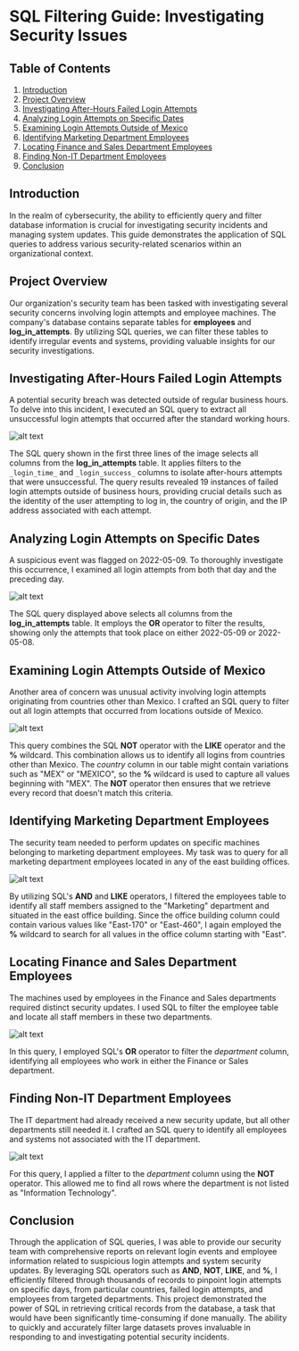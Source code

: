 # SQL Filtering Guide: Investigating Security Issues

## Table of Contents

1. [Introduction](#introduction)
2. [Project Overview](#project-overview)
3. [Investigating After-Hours Failed Login Attempts](#investigating-after-hours-failed-login-attempts)
4. [Analyzing Login Attempts on Specific Dates](#analyzing-login-attempts-on-specific-dates)
5. [Examining Login Attempts Outside of Mexico](#examining-login-attempts-outside-of-mexico)
6. [Identifying Marketing Department Employees](#identifying-marketing-department-employees)
7. [Locating Finance and Sales Department Employees](#locating-finance-and-sales-department-employees)
8. [Finding Non-IT Department Employees](#finding-non-it-department-employees)
9. [Conclusion](#conclusion)

## Introduction

In the realm of cybersecurity, the ability to efficiently query and filter database information is crucial for investigating security incidents and managing system updates. This guide demonstrates the application of SQL queries to address various security-related scenarios within an organizational context.

## Project Overview

Our organization's security team has been tasked with investigating several security concerns involving login attempts and employee machines. The company's database contains separate tables for **employees** and **log_in_attempts**. By utilizing SQL queries, we can filter these tables to identify irregular events and systems, providing valuable insights for our security investigations.

## Investigating After-Hours Failed Login Attempts

A potential security breach was detected outside of regular business hours. To delve into this incident, I executed an SQL query to extract all unsuccessful login attempts that occurred after the standard working hours.

![alt text](./Failed%20Attempts.png)

The SQL query shown in the first three lines of the image selects all columns from the **log_in_attempts** table. It applies filters to the `_login_time_` and `_login_success_` columns to isolate after-hours attempts that were unsuccessful. The query results revealed 19 instances of failed login attempts outside of business hours, providing crucial details such as the identity of the user attempting to log in, the country of origin, and the IP address associated with each attempt.

## Analyzing Login Attempts on Specific Dates

A suspicious event was flagged on 2022-05-09. To thoroughly investigate this occurrence, I examined all login attempts from both that day and the preceding day.

![alt text](Retrieve%20login.png)

The SQL query displayed above selects all columns from the **log_in_attempts** table. It employs the **OR** operator to filter the results, showing only the attempts that took place on either 2022-05-09 or 2022-05-08.

## Examining Login Attempts Outside of Mexico

Another area of concern was unusual activity involving login attempts originating from countries other than Mexico. I crafted an SQL query to filter out all login attempts that occurred from locations outside of Mexico.

![alt text](Outside%20Mexico.png)

This query combines the SQL **NOT** operator with the **LIKE** operator and the **%** wildcard. This combination allows us to identify all logins from countries other than Mexico. The _country_ column in our table might contain variations such as "MEX" or "MEXICO", so the **%** wildcard is used to capture all values beginning with "MEX". The **NOT** operator then ensures that we retrieve every record that doesn't match this criteria.

## Identifying Marketing Department Employees

The security team needed to perform updates on specific machines belonging to marketing department employees. My task was to query for all marketing department employees located in any of the east building offices.

![alt text](Marketing.png)

By utilizing SQL's **AND** and **LIKE** operators, I filtered the employees table to identify all staff members assigned to the "Marketing" department and situated in the east office building. Since the office building column could contain various values like "East-170" or "East-460", I again employed the **%** wildcard to search for all values in the office column starting with "East".

## Locating Finance and Sales Department Employees

The machines used by employees in the Finance and Sales departments required distinct security updates. I used SQL to filter the employee table and locate all staff members in these two departments.

![alt text](Finance%20Sales.png)

In this query, I employed SQL's **OR** operator to filter the _department_ column, identifying all employees who work in either the Finance or Sales department.

## Finding Non-IT Department Employees

The IT department had already received a new security update, but all other departments still needed it. I crafted an SQL query to identify all employees and systems not associated with the IT department.

![alt text](Not%20IT.png)

For this query, I applied a filter to the _department_ column using the **NOT** operator. This allowed me to find all rows where the department is not listed as "Information Technology".

## Conclusion

Through the application of SQL queries, I was able to provide our security team with comprehensive reports on relevant login events and employee information related to suspicious login attempts and system security updates. By leveraging SQL operators such as **AND**, **NOT**, **LIKE**, and **%**, I efficiently filtered through thousands of records to pinpoint login attempts on specific days, from particular countries, failed login attempts, and employees from targeted departments. This project demonstrated the power of SQL in retrieving critical records from the database, a task that would have been significantly time-consuming if done manually. The ability to quickly and accurately filter large datasets proves invaluable in responding to and investigating potential security incidents.
